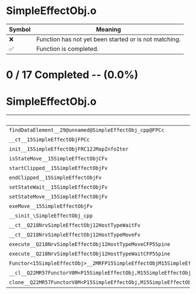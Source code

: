# SimpleEffectObj.o
| Symbol | Meaning 
| ------------- | ------------- 
| :x: | Function has not yet been started or is not matching. 
| :white_check_mark: | Function is completed. 


# 0 / 17 Completed -- (0.0%)
# SimpleEffectObj.o
| Symbol | Decompiled? |
| ------------- | ------------- |
| `findDataElement__29@unnamed@SimpleEffectObj_cpp@FPCc` | :x: |
| `__ct__15SimpleEffectObjFPCc` | :x: |
| `init__15SimpleEffectObjFRC12JMapInfoIter` | :x: |
| `isStateMove__15SimpleEffectObjCFv` | :x: |
| `startClipped__15SimpleEffectObjFv` | :x: |
| `endClipped__15SimpleEffectObjFv` | :x: |
| `setStateWait__15SimpleEffectObjFv` | :x: |
| `setStateMove__15SimpleEffectObjFv` | :x: |
| `exeMove__15SimpleEffectObjFv` | :x: |
| `__sinit_\SimpleEffectObj_cpp` | :x: |
| `__ct__Q218NrvSimpleEffectObj12HostTypeWaitFv` | :x: |
| `__ct__Q218NrvSimpleEffectObj12HostTypeMoveFv` | :x: |
| `execute__Q218NrvSimpleEffectObj12HostTypeMoveCFP5Spine` | :x: |
| `execute__Q218NrvSimpleEffectObj12HostTypeWaitCFP5Spine` | :x: |
| `Functor<15SimpleEffectObj>__2MRFP15SimpleEffectObjM15SimpleEffectObjFPCvPv_v_Q22MR57FunctorV0M<P15SimpleEffectObj,M15SimpleEffectObjFPCvPv_v>` | :x: |
| `__cl__Q22MR57FunctorV0M<P15SimpleEffectObj,M15SimpleEffectObjFPCvPv_v>CFv` | :x: |
| `clone__Q22MR57FunctorV0M<P15SimpleEffectObj,M15SimpleEffectObjFPCvPv_v>CFP7JKRHeap` | :x: |
